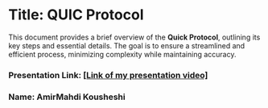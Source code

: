 # Title:  QUIC Protocol

This document provides a brief overview of the **Quick Protocol**, outlining its key steps and essential details. The goal is to ensure a streamlined and efficient process, minimizing complexity while maintaining accuracy.  

### Presentation Link: [[Link of my presentation video]](https://www.youtube.com/watch?v=S1s5kOWtNAY)
### Name: AmirMahdi Kousheshi
